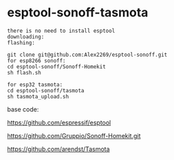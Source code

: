 # esptool-sonoff-tasmota


```
there is no need to install esptool
downloading:
flashing:

git clone git@github.com:Alex2269/esptool-sonoff.git
for esp8266 sonoff:
cd esptool-sonoff/Sonoff-Homekit
sh flash.sh

for esp32 tasmota:
cd esptool-sonoff/tasmota
sh tasmota_upload.sh

```

base code:

https://github.com/espressif/esptool

https://github.com/Gruppio/Sonoff-Homekit.git

https://github.com/arendst/Tasmota
